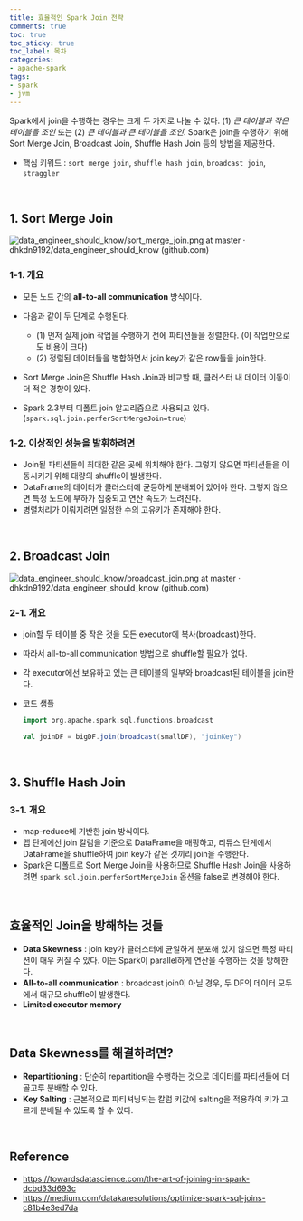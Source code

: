 ```yaml
---
title: 효율적인 Spark Join 전략
comments: true
toc: true
toc_sticky: true
toc_label: 목차
categories:
- apache-spark
tags:
- spark
- jvm
---
```


Spark에서 join을 수행하는 경우는 크게 두 가지로 나눌 수 있다. (1) *큰 테이블과 작은 테이블을 조인* 또는 (2) *큰 테이블과 큰 테이블을 조인*. Spark은 join을 수행하기 위해 Sort Merge Join, Broadcast Join, Shuffle Hash Join 등의 방법을 제공한다. 

- 핵심 키워드 : ```sort merge join```, ```shuffle hash join```, ```broadcast join```, ```straggler``` 



<br>



## 1. Sort Merge Join



![data_engineer_should_know/sort_merge_join.png at master · dhkdn9192/data_engineer_should_know (github.com)](https://raw.githubusercontent.com/dhkdn9192/data_engineer_should_know/master/interview/hadoop/img/sort_merge_join.png)



### 1-1. 개요

- 모든 노드 간의 **all-to-all communication** 방식이다.
- 다음과 같이 두 단계로 수행된다.
  - (1) 먼저 실제 join 작업을 수행하기 전에 파티션들을 정렬한다. (이 작업만으로도 비용이 크다)
  - (2) 정렬된 데이터들을 병합하면서 join key가 같은 row들을 join한다.
- Sort Merge Join은 Shuffle Hash Join과 비교할 때, 클러스터 내 데이터 이동이 더 적은 경향이 있다.

- Spark 2.3부터 디폴트 join 알고리즘으로 사용되고 있다. (```spark.sql.join.perferSortMergeJoin=true```)



### 1-2. 이상적인 성능을 발휘하려면

- Join될 파티션들이 최대한 같은 곳에 위치해야 한다. 그렇지 않으면 파티션들을 이동시키기 위해 대량의 shuffle이 발생한다.
- DataFrame의 데이터가 클러스터에 균등하게 분배되어 있어야 한다. 그렇지 않으면 특정 노드에 부하가 집중되고 연산 속도가 느려진다.
- 병렬처리가 이뤄지려면 일정한 수의 고유키가 존재해야 한다.



<br>



## 2. Broadcast Join



![data_engineer_should_know/broadcast_join.png at master · dhkdn9192/data_engineer_should_know (github.com)](https://raw.githubusercontent.com/dhkdn9192/data_engineer_should_know/master/interview/hadoop/img/broadcast_join.png)



### 2-1. 개요

- join할 두 테이블 중 작은 것을 모든 executor에 복사(broadcast)한다.

- 따라서 all-to-all communication 방법으로 shuffle할 필요가 없다.

- 각 executor에선 보유하고 있는 큰 테이블의 일부와 broadcast된 테이블을 join한다.

- 코드 샘플

  ```scala
  import org.apache.spark.sql.functions.broadcast
  
  val joinDF = bigDF.join(broadcast(smallDF), "joinKey")
  ```



<br>



## 3. Shuffle Hash Join



### 3-1. 개요

- map-reduce에 기반한 join 방식이다.
- 맵 단계에선 join 칼럼을 기준으로 DataFrame을 매핑하고, 리듀스 단계에서 DataFrame을 shuffle하여 join key가 같은 것끼리 join을 수행한다.
- Spark은 디폴트로 Sort Merge Join을 사용하므로 Shuffle Hash Join을 사용하려면 ```spark.sql.join.perferSortMergeJoin``` 옵션을 false로 변경해야 한다.



<br>



## 효율적인 Join을 방해하는 것들



- **Data Skewness** : join key가 클러스터에 균일하게 분포해 있지 않으면 특정 파티션이 매우 커질 수 있다. 이는 Spark이 parallel하게 연산을 수행하는 것을 방해한다.
- **All-to-all communication** : broadcast join이 아닐 경우, 두 DF의 데이터 모두에서 대규모 shuffle이 발생한다.
- **Limited executor memory** 



<br>



## Data Skewness를 해결하려면?

- **Repartitioning** : 단순히 repartition을 수행하는 것으로 데이터를 파티션들에 더 골고루 분배할 수 있다.
- **Key Salting** : 근본적으로 파티셔닝되는 칼럼 키값에 salting을 적용하여 키가 고르게 분배될 수 있도록 할 수 있다.



<br>



## Reference

- https://towardsdatascience.com/the-art-of-joining-in-spark-dcbd33d693c
- https://medium.com/datakaresolutions/optimize-spark-sql-joins-c81b4e3ed7da
